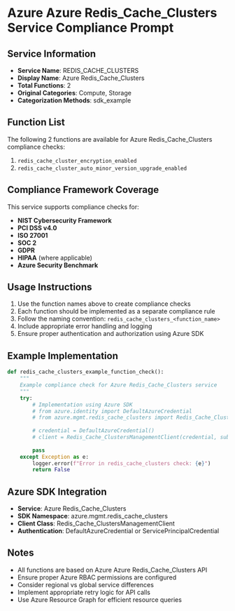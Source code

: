 # Azure Azure Redis_Cache_Clusters Service Compliance Prompt

## Service Information
- **Service Name**: REDIS_CACHE_CLUSTERS
- **Display Name**: Azure Redis_Cache_Clusters
- **Total Functions**: 2
- **Original Categories**: Compute, Storage
- **Categorization Methods**: sdk_example

## Function List
The following 2 functions are available for Azure Redis_Cache_Clusters compliance checks:

1. `redis_cache_cluster_encryption_enabled`
2. `redis_cache_cluster_auto_minor_version_upgrade_enabled`


## Compliance Framework Coverage
This service supports compliance checks for:
- **NIST Cybersecurity Framework**
- **PCI DSS v4.0**
- **ISO 27001**
- **SOC 2**
- **GDPR**
- **HIPAA** (where applicable)
- **Azure Security Benchmark**

## Usage Instructions
1. Use the function names above to create compliance checks
2. Each function should be implemented as a separate compliance rule
3. Follow the naming convention: `redis_cache_clusters_<function_name>`
4. Include appropriate error handling and logging
5. Ensure proper authentication and authorization using Azure SDK

## Example Implementation
```python
def redis_cache_clusters_example_function_check():
    """
    Example compliance check for Azure Redis_Cache_Clusters service
    """
    try:
        # Implementation using Azure SDK
        # from azure.identity import DefaultAzureCredential
        # from azure.mgmt.redis_cache_clusters import Redis_Cache_ClustersManagementClient
        
        # credential = DefaultAzureCredential()
        # client = Redis_Cache_ClustersManagementClient(credential, subscription_id)
        
        pass
    except Exception as e:
        logger.error(f"Error in redis_cache_clusters check: {e}")
        return False
```

## Azure SDK Integration
- **Service**: Azure Redis_Cache_Clusters
- **SDK Namespace**: azure.mgmt.redis_cache_clusters
- **Client Class**: Redis_Cache_ClustersManagementClient
- **Authentication**: DefaultAzureCredential or ServicePrincipalCredential

## Notes
- All functions are based on Azure Azure Redis_Cache_Clusters API
- Ensure proper Azure RBAC permissions are configured
- Consider regional vs global service differences
- Implement appropriate retry logic for API calls
- Use Azure Resource Graph for efficient resource queries

